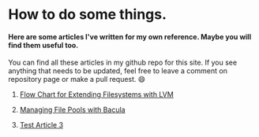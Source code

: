 # How to do some things.

#### Here are some articles I've written for my own reference. Maybe you will find them useful too.

You can find all these articles in my github repo for this site. If you see anything that needs to be updated, feel free to leave a comment on repository page or make a pull request. :smile:

1. [Flow Chart for Extending Filesystems with LVM](/articles/lvm-flowchart.html)

2. [Managing File Pools with Bacula](/articles/managing-file-pools.md)

3. [Test Article 3](/articles/index.html)
